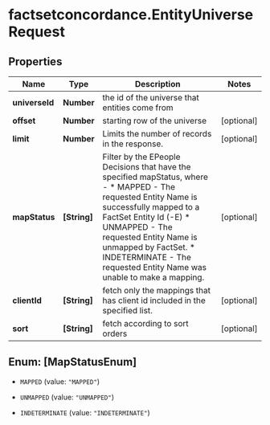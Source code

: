 # factsetconcordance.EntityUniverseRequest

## Properties

Name | Type | Description | Notes
------------ | ------------- | ------------- | -------------
**universeId** | **Number** | the id of the universe that entities come from | 
**offset** | **Number** | starting row of the universe | [optional] 
**limit** | **Number** | Limits the number of records in the response. | [optional] 
**mapStatus** | **[String]** | Filter by the EPeople Decisions that have the specified mapStatus, where -       * MAPPED - The requested Entity Name is successfully mapped to a FactSet Entity Id (-E)       * UNMAPPED - The requested Entity Name is unmapped by FactSet.       * INDETERMINATE - The requested Entity Name was unable to make a mapping.  | [optional] 
**clientId** | **[String]** | fetch only the mappings that has client id included in the specified list. | [optional] 
**sort** | **[String]** | fetch according to sort orders | [optional] 



## Enum: [MapStatusEnum]


* `MAPPED` (value: `"MAPPED"`)

* `UNMAPPED` (value: `"UNMAPPED"`)

* `INDETERMINATE` (value: `"INDETERMINATE"`)




